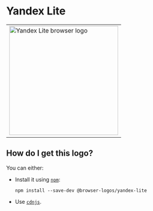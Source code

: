 # Yandex Lite

<table>
    <tr height=300>
        <td>
            <a href="https://github.com/alrra/browser-logos/tree/cc647916f68a453855090b1f523272a40f5c2f0d/src/yandex-lite">
                <img width=290 src="https://raw.githubusercontent.com/alrra/browser-logos/cc647916f68a453855090b1f523272a40f5c2f0d/src/yandex-lite/yandex-lite_512x512.png" alt="Yandex Lite browser logo">
            </a>
        </td>
    </tr>
</table>

## How do I get this logo?

You can either:

* Install it using [`npm`][npm]:

  `npm install --save-dev @browser-logos/yandex-lite`

* Use [`cdnjs`][cdnjs].

<!-- Link labels: -->

[cdnjs]: https://cdnjs.com/libraries/browser-logos
[npm]: https://www.npmjs.com/
